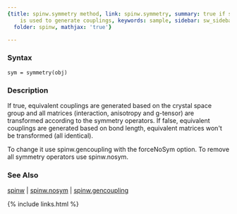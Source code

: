 ```yaml
---
{title: spinw.symmetry method, link: spinw.symmetry, summary: true if space group
    is used to generate couplings, keywords: sample, sidebar: sw_sidebar, permalink: spinw_symmetry,
  folder: spinw, mathjax: 'true'}

---
```


### Syntax

`sym = symmetry(obj)`

### Description

If true, equivalent couplings are generated based on the
crystal space group and all matrices (interaction, anisotropy
and g-tensor) are transformed according to the symmetry
operators. If false, equivalent couplings are generated based
on bond length, equivalent matrices won't be transformed
(all identical).
 
To change it use spinw.gencoupling with the forceNoSym option.
To remove all symmetry operators use spinw.nosym.
 

### See Also

[spinw](spinw) \| [spinw.nosym](spinw_nosym) \| [spinw.gencoupling](spinw_gencoupling)

{% include links.html %}
